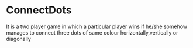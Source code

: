 # ConnectDots
It is a two player game in which a particular player wins if he/she somehow manages to connect three dots of same colour horizontally,vertically or diagonally
